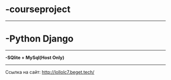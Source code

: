 # -courseproject
__________
# -Python Django
__________
**-SQlite + MySql(Host Only)**
__________
Ссылка на сайт: http://lollolc7.beget.tech/
